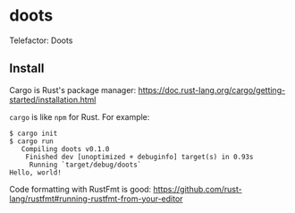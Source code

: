 # doots
Telefactor: Doots

## Install
Cargo is Rust's package manager:
https://doc.rust-lang.org/cargo/getting-started/installation.html

`cargo` is like `npm` for Rust. For example:

```
$ cargo init
$ cargo run
   Compiling doots v0.1.0
    Finished dev [unoptimized + debuginfo] target(s) in 0.93s
     Running `target/debug/doots`
Hello, world!
```

Code formatting with RustFmt is good:
https://github.com/rust-lang/rustfmt#running-rustfmt-from-your-editor
